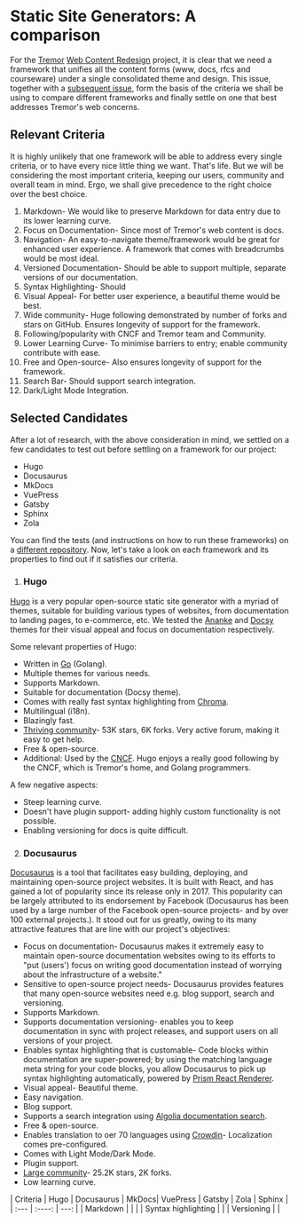 # Static Site Generators: A comparison

For the [Tremor](https://www.tremor.rs/) [Web Content Redesign](https://github.com/tremor-rs/tremor-www-docs/issues/121) project, it is clear that we need a framework that unifies all the content forms (www, docs, rfcs and courseware) under a single consolidated theme and design. This issue, together with a [subsequent issue](https://github.com/tremor-rs/tremor-www-main/issues/27), form the basis of the criteria we shall be using to compare different frameworks and finally settle on one that best addresses Tremor's web concerns.

## Relevant Criteria

It is highly unlikely that one framework will be able to address every single criteria, or to have every nice little thing we want. That's life. But we will be considering the most important criteria, keeping our users, community and overall team in mind. Ergo, we shall give precedence to the right choice over the best choice.

1. Markdown- We would like to preserve Markdown for data entry due to its lower learning curve.
2. Focus on Documentation- Since most of Tremor's web content is docs.
3. Navigation- An easy-to-navigate theme/framework would be great for enhanced user experience. A framework that comes with breadcrumbs would be most ideal.
4. Versioned Documentation- Should be able to support multiple, separate versions of our documentation.
5. Syntax Highlighting- Should 
6. Visual Appeal- For better user experience, a beautiful theme would be best.
8. Wide community- Huge following demonstrated by number of forks and stars on GitHub. Ensures longevity of support for the framework.
9. Following/popularity with CNCF and Tremor team and Community.
10. Lower Learning Curve- To minimise barriers to entry; enable community contribute with ease.
11. Free and Open-source- Also ensures longevity of  support for the framework.
12. Search Bar- Should support search integration.
13. Dark/Light Mode Integration.

## Selected Candidates

After a lot of research, with the above consideration in mind, we settled on a few candidates to test out before settling on a framework for our project:

+ Hugo
+ Docusaurus
+ MkDocs
+ VuePress
+ Gatsby
+ Sphinx
+ Zola

You can find the tests (and instructions on how to run these frameworks) on a [different repository](). Now, let's take a look on each framework and its properties to find out if it satisfies our criteria.

1. ### Hugo

[Hugo](https://gohugo.io/) is a very popular open-source static site generator with a myriad of themes, suitable for building various types of websites, from documentation to landing pages, to e-commerce, etc. We tested the [Ananke](https://themes.gohugo.io/themes/gohugo-theme-ananke/) and [Docsy](https://themes.gohugo.io/themes/docsy/) themes for their visual appeal and focus on documentation respectively.

Some relevant properties of Hugo:

+ Written in [Go](https://golang.org/) (Golang).
+ Multiple themes for various needs.
+ Supports Markdown.
+ Suitable for documentation (Docsy theme).
+ Comes with really fast syntax highlighting from [Chroma](https://github.com/alecthomas/chroma).
+ Multilingual (i18n).
+ Blazingly fast.
+ [Thriving community](https://github.com/gohugoio/hugo)- 53K stars, 6K forks. Very active forum, making it easy to get help.
+ Free & open-source.
+ Additional: Used by the [CNCF](https://www.cncf.io/). Hugo enjoys a really good following by the CNCF, which is Tremor's home, and Golang programmers.

A few negative aspects:

* Steep learning curve.
* Doesn't have plugin support- adding highly custom functionality is not possible.
* Enabling versioning for docs is quite difficult.

2. ### Docusaurus

[Docusaurus](https://docusaurus.io/) is a tool that facilitates easy building, deploying, and maintaining open-source project websites. It is built with React, and has gained a lot of popularity since its release only in 2017. This popularity can be largely attributed to its endorsement by Facebook (Docusaurus has been used by a large number of the Facebook open-source projects- and by over 100 external projects.). It stood out for us greatly, owing to its many attractive features that are line with our project's objectives:

+ Focus on documentation- Docusaurus makes it extremely easy to maintain open-source documentation websites owing to its efforts to "put (users') focus on writing good documentation instead of worrying about the infrastructure of a website." 
+ Sensitive to open-source project needs- Docusaurus provides features that many open-source websites need e.g. blog support, search and versioning.
+ Supports Markdown.
+ Supports documentation versioning- enables you to keep documentation in sync with project releases, and support users on all versions of your project.
+ Enables syntax highlighting that is customable- Code blocks within documentation are super-powered; by using the matching language meta string for your code blocks, you allow Docusaurus to pick up syntax highlighting automatically, powered by [Prism React Renderer](https://github.com/FormidableLabs/prism-react-renderer).
+ Visual appeal- Beautiful theme.
+ Easy navigation.
+ Blog support.
+ Supports a search integration using [Algolia documentation search](https://www.algolia.com/).
+ Free & open-source.
+ Enables translation to oer 70 languages using [Crowdin](https://crowdin.com/)- Localization comes pre-configured.
+ Comes with Light Mode/Dark Mode.
+ Plugin support.
+ [Large community](https://github.com/facebook/docusaurus)- 25.2K stars, 2K forks.
+ Low learning curve.

| Criteria            | Hugo        | Docusaurus | MkDocs| VuePress | Gatsby | Zola | Sphinx |
| :---                |    :----:   |          ---: |
| Markdown            |             |          |
| Syntax highlighting |             | 
| Versioning          |             |

